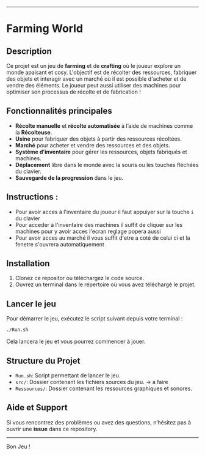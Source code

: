 
---

# Farming World

## Description

Ce projet est un jeu de **farming** et de **crafting** où le joueur explore un monde apaisant et cosy. L'objectif est de récolter des ressources, fabriquer des objets et interagir avec un marché où il est possible d'acheter et de vendre des éléments. Le joueur peut aussi utiliser des machines pour optimiser son processus de récolte et de fabrication ! 

## Fonctionnalités principales

- **Récolte manuelle** et **récolte automatisée** à l’aide de machines comme la **Récolteuse**.
- **Usine** pour fabriquer des objets à partir des ressources récoltées.
- **Marché** pour acheter et vendre des ressources et des objets.
- **Système d’inventaire** pour gérer les ressources, objets fabriqués et machines.
- **Déplacement** libre dans le monde avec la souris ou les touches fléchées du clavier.
- **Sauvegarde de la progression** dans le jeu.

## Instructions : 

- Pour avoir acces à l'inventaire du joueur il faut appuiyer sur la touche `i` du clavier 
- Pour acceder à l'inventaire des machines il suffit de cliquer sur les machines pour y avoir acces l'ecran reglage popera aussi
- Pour avoir acces au marché il vous suffit d'etre a coté de celui ci et la fenetre s'ouvrera automatiquement


## Installation

1. Clonez ce repositor ou téléchargez le code source. 
2. Ouvrez un terminal dans le répertoire où vous avez téléchargé le projet.

## Lancer le jeu

Pour démarrer le jeu, exécutez le script suivant depuis votre terminal :

```bash
./Run.sh
```

Cela lancera le jeu et vous pourrez commencer à jouer.

## Structure du Projet

- `Run.sh`: Script permettant de lancer le jeu.
- `src/`: Dossier contenant les fichiers sources du jeu. -> a faire
- `Ressources/`: Dossier contenant les ressources graphiques et sonores.

## Aide et Support

Si vous rencontrez des problèmes ou avez des questions, n’hésitez pas à ouvrir une **issue** dans ce repository.

---

Bon Jeu !
